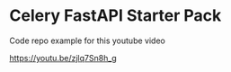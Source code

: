 # Celery FastAPI Starter Pack

Code repo example for this youtube video

https://youtu.be/zjlq7Sn8h_g
